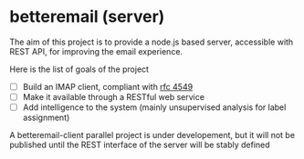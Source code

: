 betteremail (server)
==================

The aim of this project is to provide a node.js based server, accessible with REST API, for improving the email experience.

Here is the list of goals of the project
 - [ ] Build an IMAP client, compliant with [rfc 4549](http://www.faqs.org/rfcs/rfc4549.html)
 - [ ] Make it available through a RESTful web service
 - [ ] Add intelligence to the system (mainly unsupervised analysis for label assignment)

A betteremail-client parallel project is under developement, but it will not be published until the REST interface of the server will be stably defined
